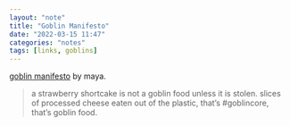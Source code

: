 ```yaml
---
layout: "note"
title: "Goblin Manifesto"
date: "2022-03-15 11:47"
categories: "notes"
tags: [links, goblins]
---
```

[goblin manifesto](https://maya.land/goblin/) by maya.

>a strawberry shortcake is not a goblin food unless it is stolen. slices of processed cheese eaten out of the plastic, that’s #goblincore, that’s goblin food.
